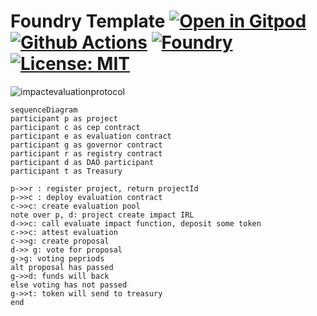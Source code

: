 # Foundry Template [![Open in Gitpod][gitpod-badge]][gitpod] [![Github Actions][gha-badge]][gha] [![Foundry][foundry-badge]][foundry] [![License: MIT][license-badge]][license]

[gitpod]: https://gitpod.io/#https://github.com/tnkshuuhei/ie-dao
[gitpod-badge]: https://img.shields.io/badge/Gitpod-Open%20in%20Gitpod-FFB45B?logo=gitpod
[gha]: https://github.com/tnkshuuhei/ie-dao/actions
[gha-badge]: https://github.com/tnkshuuhei/ie-dao/actions/workflows/ci.yml/badge.svg
[foundry]: https://getfoundry.sh/
[foundry-badge]: https://img.shields.io/badge/Built%20with-Foundry-FFDB1C.svg
[license]: https://opensource.org/licenses/MIT
[license-badge]: https://img.shields.io/badge/License-MIT-blue.svg

![impactevaluationprotocol](https://github.com/user-attachments/assets/2fe7d216-18e7-402a-a503-6a4b91a2e04a)

```mermaid
sequenceDiagram
participant p as project
participant c as cep contract
participant e as evaluation contract
participant g as governor contract
participant r as registry contract
participant d as DAO participant
participant t as Treasury

p->>r : register project, return projectId
p->>c : deploy evaluation contract
c->>c: create evaluation pool
note over p, d: project create impact IRL
d->>c: call evaluate impact function, deposit some token
c->>c: attest evaluation
c->>g: create proposal
d->> g: vote for proposal
g->g: voting pepriods
alt proposal has passed
g->>d: funds will back
else voting has not passed
g->>t: token will send to treasury
end
```
